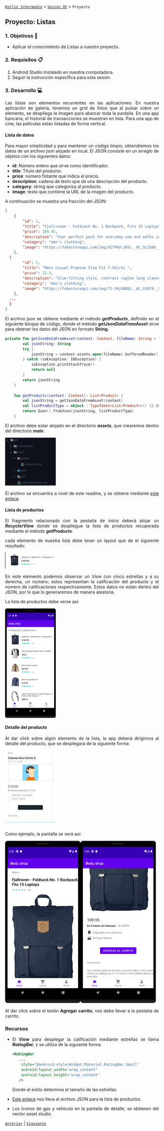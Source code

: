 [`Kotlin Intermedio`](../../Readme.md) > [`Sesión 05`](../Readme.md) > `Proyecto`

## Proyecto: Listas

<div style="text-align: justify;">

### 1. Objetivos :dart:

- Aplicar el conocimiento de Listas a nuestro proyecto.

### 2. Requisitos :clipboard:

1. Android Studio Instalado en nuestra computadora.
2. Seguir la instrucción específica para esta sesión.

### 3. Desarrollo :computer:

Las listas son elementos recurrentes en las aplicaciones. En nuestra aplicación de galería, tenemos un grid de fotos que al pulsar sobre un elemento, se despliega la imagen para abarcar toda la pantalla. En una app bancaria, el historial de transacciones se muestran en lista. Para una app de cine, las películas están listadas de forma vertical. 



#### Lista de datos

Para mayor simplicidad y para mantener un código limpio, obtendremos los datos de un archivo json alojado en local. El JSON consiste en un arreglo de objetos con los siguientes datos:

* **id**: Número entero que sirve como identificador.
* **title**: Título del producto.
* **price**: número flotante que indica el precio. 
* **description**: cadena de texto que da una descripción del producto.
* **category**: string que categoriza al producto.
* **image**: texto que contiene la URL de la imagen del producto.

A continuación se muestra una fracción del JSON:

```json
[
    {
        "id": 1,
        "title": "Fjallraven - Foldsack No. 1 Backpack, Fits 15 Laptops",
        "price": 109.95,
        "description": "Your perfect pack for everyday use and walks in the forest. Stash your laptop (up to 15 inches) in the padded sleeve, your everyday",
        "category": "men's clothing",
        "image": "https://fakestoreapi.com/img/81fPKd-2AYL._AC_SL1500_.jpg"
    },
  {
        "id": 2,
        "title": "Mens Casual Premium Slim Fit T-Shirts ",
        "price": 22.3,
        "description": "Slim-fitting style, contrast raglan long sleeve, three-button henley placket, light weight & soft fabric for breathable and comfortable wearing. And Solid stitched shirts with round neck made for durability and a great fit for casual fashion wear and diehard baseball fans. The Henley style round neckline includes a three-button placket.",
        "category": "men's clothing",
        "image": "https://fakestoreapi.com/img/71-3HjGNDUL._AC_SY879._SX._UX._SY._UY_.jpg"
    },
  ...
  }
]
```



El archivo json se obtiene mediante el método ___getProducts___, definido en el siguiente bloque de código, donde el método ___getJsonDataFromAsset___ sirve para obtener los datos del JSON en formato __String__.

```kotlin
private fun getJsonDataFromAsset(context: Context, fileName: String = "products.json"): String? {
        val jsonString: String
        try {
            jsonString = context.assets.open(fileName).bufferedReader().use { it.readText() }
        } catch (ioException: IOException) {
            ioException.printStackTrace()
            return null
        }
        return jsonString
    }

    fun getProducts(context: Context): List<Product> {
        val jsonString = getJsonDataFromAsset(context)
        val listProductType = object : TypeToken<List<Product>>() {}.type
        return Gson().fromJson(jsonString, listProductType)
    }
```



El archivo debe estar alojado en el directorio ___assets___, que crearemos dentro del directorio ***main***.

<img src="images/assets.png" width="33%">



El archivo se encuentra a nivel de este readme, y se obtiene mediante [este enlace](./products.json). 

#### Lista de productos

El fragmento relacionado con la pestaña de inicio deberá alojar un ___RecyclerView___ donde se despliegue la lista de productos recuperada mediante el método ___getProducts___. 

cada elemento de nuestra lista debe tener un layout que de el siguiente resultado: 

<img src="images/list-item.png" width="33%">

En este elemento podemos observar un *View* con cinco estrellas y a su derecha, un número; estos representan la calificación del producto y el número de calificaciones respectivamente. Estos datos no están dentro del JSON, por lo que lo generaremos de manera aleatoria.



La lista de productos debe verse así:

<img src="images/list.png" width="33%">



#### Detalle del producto

Al dar click sobre algún elemento de la lista, la app deberá dirigirnos al detalle del producto, que se desplegará de la siguiente forma:

<img src="images/detail.png" width="33%">

Como ejemplo, la pantalla se verá así:

<img src="images/detail-1.png" width="49%"><img src="images/detail-2.png" width="49%">



Al dar click sobre el botón __Agregar carrito__, nos debe llevar a la pestaña de carrito.



### Recursos

* El ___View___ para desplegar la calificación mediante estrellas se llama ___RatingBar___, y se utiliza de la siguiente forma:

  ```xml
  <RatingBar
     ...
      style="@android:style/Widget.Material.RatingBar.Small"
      android:layout_width="wrap_content"
      android:layout_height="wrap_content"
     />
  ```

  Donde el estilo determina el tamaño de las estrellas.

* [Este enlace](./products.json) nos lleva al archivo JSON para la lista de productos.

* Los íconos de gps y vehículo en la pantalla de detalle, se obtienen del vector asset studio.

[`Anterior`](../Reto-03/Readme.md) | [`Siguiente`](../Postwork/Readme.md)




</div>
